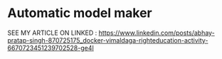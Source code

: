 # Automatic model maker
SEE MY ARTICLE ON LINKED : https://www.linkedin.com/posts/abhay-pratap-singh-870725175_docker-vimaldaga-righteducation-activity-6670723451239702528-ge4I
